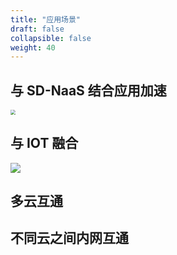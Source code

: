 ```yaml
---
title: "应用场景"
draft: false
collapsible: false
weight: 40
---
```


## 与 SD-NaaS 结合应用加速

<img src="../../_images/intro_sd_naas.png" style="zoom:48%;" />

## 与 IOT 融合

![](../../_images/intro_sd_iot.png)

## 多云互通



## 不同云之间内网互通



## 



